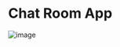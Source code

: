 # Chat Room App
![image](https://user-images.githubusercontent.com/89525096/149818595-538cf625-07f3-4b92-991c-9f9f4a057dcd.png)
